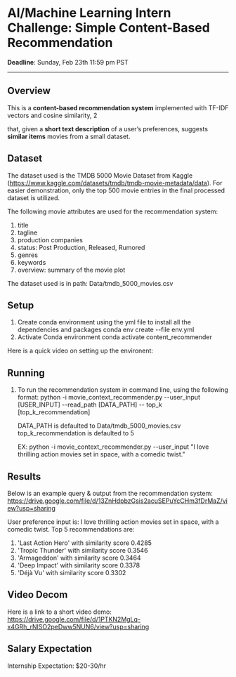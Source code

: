 # AI/Machine Learning Intern Challenge: Simple Content-Based Recommendation

**Deadline**: Sunday, Feb 23th 11:59 pm PST

---

## Overview

This is a **content-based recommendation system** implemented with TF-IDF vectors and cosine similarity, 2

that, given a **short text description** of a user’s preferences, suggests **similar items** movies from a small dataset.

## Dataset

The dataset used is the TMDB 5000 Movie Dataset from Kaggle (https://www.kaggle.com/datasets/tmdb/tmdb-movie-metadata/data). For easier demonstration, only the top 500 movie entries in the final processed dataset is utilized.

The following movie attributes are used for the recommendation system:
1) title
2) tagline
3) production companies
4) status: Post Production, Released, Rumored
5) genres
6) keywords
7) overview: summary of the movie plot

The dataset used is in path: Data/tmdb_5000_movies.csv

## Setup
1) Create conda environment using the yml file to install all the dependencies and packages
   conda env create --file env.yml
2) Activate Conda environment
   conda activate content_recommender

Here is a quick video on setting up the environent:

## Running
1) To run the recommendation system in command line, using the following format:
   python -i movie_context_recommender.py --user_input [USER_INPUT] --read_path [DATA_PATH] -- top_k [top_k_recommendation]

   DATA_PATH is defaulted to Data/tmdb_5000_movies.csv
   top_k_recommendation is defaulted to 5

   EX: python -i movie_context_recommender.py --user_input "I love thrilling action movies set in space, with a comedic twist."

## Results
Below is an example query & output from the recommendation system: https://drive.google.com/file/d/13ZnHdpbzGsis2acuSEPuYcCHm3fDrMaZ/view?usp=sharing

User preference input is: I love thrilling action movies set in space, with a comedic twist.
Top 5 recommendations are:
1) 'Last Action Hero' with similarity score 0.4285
2) 'Tropic Thunder' with similarity score 0.3546
3) 'Armageddon' with similarity score 0.3464
4) 'Deep Impact' with similarity score 0.3378
5) 'Déjà Vu' with similarity score 0.3302

## Video Decom
Here is a link to a short video demo: https://drive.google.com/file/d/1PTKN2MgLq-x4GRh_rNlSO2peDww5NUN6/view?usp=sharing

## Salary Expectation
Internship Expectation: $20-30/hr